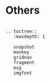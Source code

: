 # Others


```eval_rst

.. toctree::
   :maxdepth: 1

   snapshot
   monkey
   gridnav
   fragment
   msg
   imgfont
```

